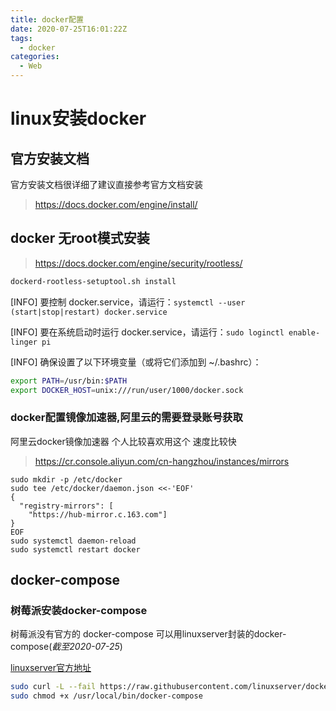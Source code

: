 ```yaml
---
title: docker配置
date: 2020-07-25T16:01:22Z
tags:
  - docker
categories:
  - Web
---
```

# linux安装docker

## 官方安装文档

官方安装文档很详细了建议直接参考官方文档安装

>https://docs.docker.com/engine/install/

## docker 无root模式安装
>https://docs.docker.com/engine/security/rootless/

```bash
dockerd-rootless-setuptool.sh install
```


[INFO] 要控制 docker.service，请运行：`systemctl --user (start|stop|restart) docker.service`

[INFO] 要在系统启动时运行 docker.service，请运行：`sudo loginctl enable-linger pi`

[INFO] 确保设置了以下环境变量（或将它们添加到 ~/.bashrc）：

```bash
export PATH=/usr/bin:$PATH
export DOCKER_HOST=unix:///run/user/1000/docker.sock
```


### docker配置镜像加速器,阿里云的需要登录账号获取

阿里云docker镜像加速器 个人比较喜欢用这个 速度比较快

>https://cr.console.aliyun.com/cn-hangzhou/instances/mirrors

```
sudo mkdir -p /etc/docker
sudo tee /etc/docker/daemon.json <<-'EOF'
{
  "registry-mirrors": [
	"https://hub-mirror.c.163.com"]
}
EOF
sudo systemctl daemon-reload
sudo systemctl restart docker
```

## docker-compose
### 树莓派安装docker-compose
树莓派没有官方的 docker-compose 可以用linuxserver封装的docker-compose(*截至2020-07-25*)

[linuxserver官方地址](https://hub.docker.com/r/linuxserver/docker-compose)

```bash
sudo curl -L --fail https://raw.githubusercontent.com/linuxserver/docker-docker-compose/master/run.sh -o /usr/local/bin/docker-compose
sudo chmod +x /usr/local/bin/docker-compose
```